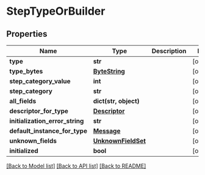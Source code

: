 # StepTypeOrBuilder

## Properties
Name | Type | Description | Notes
------------ | ------------- | ------------- | -------------
**type** | **str** |  | [optional] 
**type_bytes** | [**ByteString**](ByteString.md) |  | [optional] 
**step_category_value** | **int** |  | [optional] 
**step_category** | **str** |  | [optional] 
**all_fields** | **dict(str, object)** |  | [optional] 
**descriptor_for_type** | [**Descriptor**](Descriptor.md) |  | [optional] 
**initialization_error_string** | **str** |  | [optional] 
**default_instance_for_type** | [**Message**](Message.md) |  | [optional] 
**unknown_fields** | [**UnknownFieldSet**](UnknownFieldSet.md) |  | [optional] 
**initialized** | **bool** |  | [optional] 

[[Back to Model list]](../README.md#documentation-for-models) [[Back to API list]](../README.md#documentation-for-api-endpoints) [[Back to README]](../README.md)

